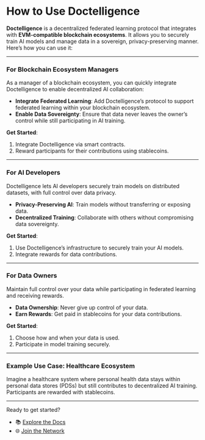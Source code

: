 # How to Use Doctelligence

**Doctelligence** is a decentralized federated learning protocol that integrates with **EVM-compatible blockchain ecosystems**. It allows you to securely train AI models and manage data in a sovereign, privacy-preserving manner. Here’s how you can use it:

---

### For Blockchain Ecosystem Managers

As a manager of a blockchain ecosystem, you can quickly integrate Doctelligence to enable decentralized AI collaboration:

- **Integrate Federated Learning**: Add Doctelligence’s protocol to support federated learning within your blockchain ecosystem.
- **Enable Data Sovereignty**: Ensure that data never leaves the owner’s control while still participating in AI training.

**Get Started**:  
1. Integrate Doctelligence via smart contracts.
2. Reward participants for their contributions using stablecoins.

---

### For AI Developers

Doctelligence lets AI developers securely train models on distributed datasets, with full control over data privacy.

- **Privacy-Preserving AI**: Train models without transferring or exposing data.
- **Decentralized Training**: Collaborate with others without compromising data sovereignty.

**Get Started**:  
1. Use Doctelligence’s infrastructure to securely train your AI models.
2. Integrate rewards for data contributions.

---

### For Data Owners

Maintain full control over your data while participating in federated learning and receiving rewards.

- **Data Ownership**: Never give up control of your data.
- **Earn Rewards**: Get paid in stablecoins for your data contributions.

**Get Started**:  
1. Choose how and when your data is used.
2. Participate in model training securely.

---

### Example Use Case: Healthcare Ecosystem

Imagine a healthcare system where personal health data stays within personal data stores (PDSs) but still contributes to decentralized AI training. Participants are rewarded with stablecoins.

---

Ready to get started?  
- 📚 [Explore the Docs](https://doctelligence.github.io/docs/)  
- 🌐 [Join the Network](https://doctelligence.github.io/contact/)  
